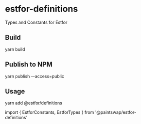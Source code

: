 # estfor-definitions
Types and Constants for Estfor

## Build

  yarn build

## Publish to NPM

  yarn publish --access=public

## Usage

  yarn add @estfor/definitions

  import { EstforConstants, EstforTypes } from '@paintswap/estfor-definitions'

